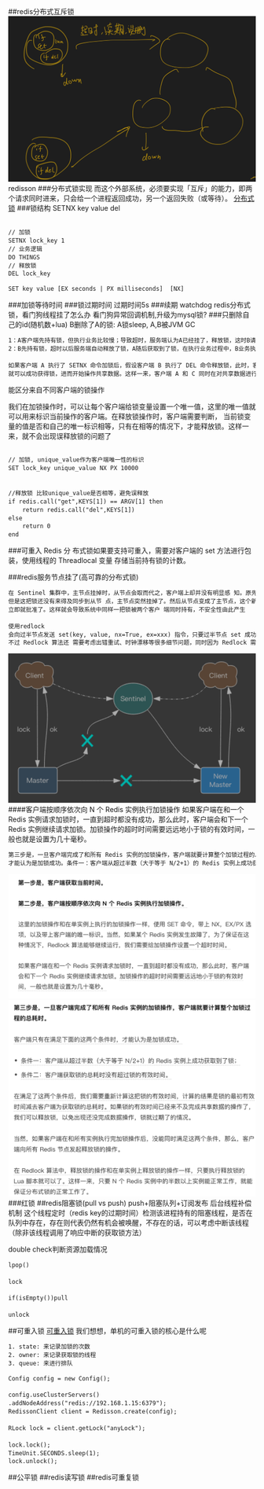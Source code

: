 ##redis分布式互斥锁
![](.z_04_分布式_redis_01_常见问题_images/e683c4b5.png)
redisson
[](https://time.geekbang.org/column/article/301092)
[](http://zhangtielei.com/posts/blog-redlock-reasoning.html)
###分布式锁实现
而这个外部系统，必须要实现「互斥」的能力，即两个请求同时进来，只会给一个进程返回成功，另一个返回失败（或等待）。
[分布式锁](https://zhuanlan.zhihu.com/p/378797329)
###锁结构
SETNX key value
del
```asp

// 加锁
SETNX lock_key 1
// 业务逻辑
DO THINGS
// 释放锁
DEL lock_key
```
```asp
SET key value [EX seconds | PX milliseconds]  [NX]
```
###加锁等待时间
###锁过期时间
过期时间5s
###续期
watchdog
[](https://www.cnblogs.com/jelly12345/p/14699492.html)
redis分布式锁，看门狗线程挂了怎么办
看门狗异常回调机制,升级为mysql锁?
###只删除自己的id(随机数+lua)
B删除了A的锁:
A锁sleep,
A,B被JVM GC

```asp
1：A客户端先持有锁，但执行业务比较慢；导致超时，服务端认为A已经挂了，释放锁，这时B请求并持有了锁，执行完释放，此时A还持有锁。
2：B先持有锁，超时以后服务端自动释放了锁，A随后获取到了锁，在执行业务过程中，B业务执行完毕，释放锁，此时A还持有锁。
 
如果客户端 A 执行了 SETNX 命令加锁后，假设客户端 B 执行了 DEL 命令释放锁，此时，客户端 A 的锁就被误释放了。如果客户端 C 正好也在申请加锁，
就可以成功获得锁，进而开始操作共享数据。这样一来，客户端 A 和 C 同时在对共享数据进行操作，数据就会被修改错误，这也是业务层不能接受的
```
能区分来自不同客户端的锁操作

我们在加锁操作时，可以让每个客户端给锁变量设置一个唯一值，这里的唯一值就可以用来标识当前操作的客户端。在释放锁操作时，客户端需要判断，
当前锁变量的值是否和自己的唯一标识相等，只有在相等的情况下，才能释放锁。这样一来，就不会出现误释放锁的问题了
```asp

// 加锁, unique_value作为客户端唯一性的标识
SET lock_key unique_value NX PX 10000


//释放锁 比较unique_value是否相等，避免误释放
if redis.call("get",KEYS[1]) == ARGV[1] then
    return redis.call("del",KEYS[1])
else
    return 0
end
```
###可重入
Redis 分 布式锁如果要支持可重入，需要对客户端的 set 方法进行包装，使用线程的 Threadlocal 变量 存储当前持有锁的计数。

###redis服务节点挂了(高可靠的分布式锁)
```asp
在 Sentinel 集群中，主节点挂掉时，从节点会取而代之，客户端上却并没有明显感 知。原先第一个客户端在主节点中申请成功了一把锁，
但是这把锁还没有来得及同步到从节 点，主节点突然挂掉了。然后从节点变成了主节点，这个新的节点内部没有这个锁，所以当 另一个客户端过来请求加锁时，
立即就批准了。这样就会导致系统中同样一把锁被两个客户 端同时持有，不安全性由此产生

使用redlock
会向过半节点发送 set(key, value, nx=True, ex=xxx) 指令，只要过半节点 set 成功，那就认为加锁成功。释放锁时，需要向所有节点发送 del 指令。
不过 Redlock 算法还 需要考虑出错重试、时钟漂移等很多细节问题，同时因为 Redlock 需要向多个节点进行读 写，意味着相比单实例 Redis 性能会下降一些
```
![](.z_04_分布式_redis_01_常见问题_常见应用场景_redis分布式锁_原子操作_公司集群_项目常用_images/34e951ee.png)
####客户端按顺序依次向 N 个 Redis 实例执行加锁操作
如果客户端在和一个 Redis 实例请求加锁时，一直到超时都没有成功，那么此时，客户端会和下一个 Redis 实例继续请求加锁。加锁操作的超时时间需要远远地小于锁的有效时间，一般也就是设置为几十毫秒。
```asp
第三步是，一旦客户端完成了和所有 Redis 实例的加锁操作，客户端就要计算整个加锁过程的总耗时。客户端只有在满足下面的这两个条件时，
才能认为是加锁成功。条件一：客户端从超过半数（大于等于 N/2+1）的 Redis 实例上成功获取到了锁；条件二：客户端获取锁的总耗时没有超过锁的有效时间。
```
![](.z_04_分布式_redis_01_常见问题_images/677b2c29.png)
![](.z_04_分布式_redis_01_常见问题_images/3a5022c2.png)
###红锁
##redis阻塞锁(pull vs push)
[](https://blog.csdn.net/ai_xao/article/details/106282538)
push+阻塞队列+订阅发布
后台线程补偿机制
这个线程定时（redis key的过期时间）检测该进程持有的阻塞线程，是否在队列中存在，存在则代表仍然有机会被唤醒，不存在的话，可以考虑中断该线程（除非该线程调用了响应中断的获取锁方法）

double check判断资源加载情况
```asp
lpop()

lock

if(isEmpty())pull

unlock
```
##可重入锁
[可重入锁](https://www.modb.pro/db/193568)
我们想想，单机的可重入锁的核心是什么呢
```asp
1. state: 来记录加锁的次数
2. owner: 来记录获取锁的线程
3. queue: 来进行排队
```
```asp
Config config = new Config();

config.useClusterServers()
.addNodeAddress("redis://192.168.1.15:6379");
RedissonClient client = Redisson.create(config);

RLock lock = client.getLock("anyLock");

lock.lock();
TimeUnit.SECONDS.sleep(1);
lock.unlock();
```
##公平锁
##redis读写锁
##redis可重复锁
